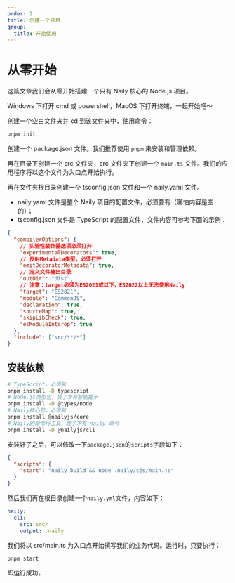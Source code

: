 ```yaml
---
order: 2
title: 创建一个项目
group:
  title: 开始使用
---
```


# 从零开始

这篇文章我们会从零开始搭建一个只有 Naily 核心的 Node.js 项目。

Windows 下打开 cmd 或 powershell，MacOS 下打开终端，一起开始吧～

创建一个空白文件夹并 cd 到该文件夹中，使用命令：

```bash
pnpm init
```

创建一个 package.json 文件。我们推荐使用 `pnpm` 来安装和管理依赖。

再在目录下创建一个 src 文件夹，src 文件夹下创建一个 `main.ts` 文件。我们的应用程序将以这个文件为入口点开始执行。

再在文件夹根目录创建一个 tsconfig.json 文件和一个 naily.yaml 文件。

- naily.yaml 文件是整个 Naily 项目的配置文件，必须要有（哪怕内容是空的）；
- tsconfig.json 文件是 TypeScript 的配置文件，文件内容可参考下面的示例：

```json
{
  "compilerOptions": {
    // 实验性装饰器选项必须打开
    "experimentalDecorators": true,
    // 反射Metadata类型，必须打开
    "emitDecoratorMetadata": true,
    // 定义文件输出目录
    "outDir": "dist",
    // 注意：target必须为ES2021或以下，ES2022以上无法使用Naily
    "target": "ES2021",
    "module": "CommonJS",
    "declaration": true,
    "sourceMap": true,
    "skipLibCheck": true,
    "esModuleInterop": true
  },
  "include": ["src/**/*"]
}
```

## 安装依赖

```bash
# TypeScript，必须装
pnpm install -D typescript
# Node.js类型包，装了才有智能提示
pnpm install -D @types/node
# Naily核心包，必须装
pnpm install @nailyjs/core
# Naily的命令行工具，装了才有`naily`命令
pnpm install -D @nailyjs/cli
```

安装好了之后，可以修改一下`package.json`的`scripts`字段如下：

```json
{
  "scripts": {
    "start": "naily build && node .naily/cjs/main.js"
  }
}
```

然后我们再在根目录创建一个`naily.yml`文件，内容如下：

```yml
naily:
  cli:
    src: src/
    output: .naily
```

我们将以 src/main.ts 为入口点开始撰写我们的业务代码。运行时，只要执行：

```bash
pnpm start
```

即运行成功。
